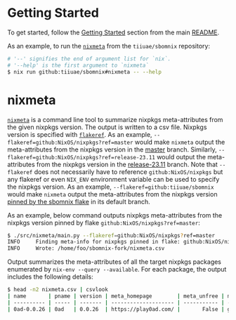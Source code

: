 <!--
SPDX-FileCopyrightText: 2023 Technology Innovation Institute (TII)

SPDX-License-Identifier: CC-BY-SA-4.0
-->

# Getting Started
To get started, follow the [Getting Started](../README.md#getting-started) section from the main [README](../README.md).

As an example, to run the [`nixmeta`](../src/nixmeta/main.py) from the `tiiuae/sbomnix` repository:
```bash
# '--' signifies the end of argument list for `nix`.
# '--help' is the first argument to `nixmeta`
$ nix run github:tiiuae/sbomnix#nixmeta -- --help
```

# nixmeta
[`nixmeta`](../src/nixmeta/main.py) is a command line tool to summarize nixpkgs meta-attributes from the given nixpkgs version. The output is written to a csv file. Nixpkgs version is specified with [`flakeref`](https://nixos.org/manual/nix/stable/command-ref/new-cli/nix3-flake#flake-references). As an example, `--flakeref=github:NixOS/nixpkgs?ref=master` would make `nixmeta` output the meta-attributes from the nixpkgs version in the [master](https://github.com/NixOS/nixpkgs/tree/master) branch. Similarly, `--flakeref=github:NixOS/nixpkgs?ref=release-23.11` would output the meta-attributes from the nixpkgs version in the [release-23.11](https://github.com/NixOS/nixpkgs/tree/release-23.11) branch. Note that `--flakeref` does not necessarily have to reference `github:NixOS/nixpkgs` but any flakeref or even `NIX_ENV` environment variable can be used to specify the nixpkgs version. As an example, `--flakeref=github:tiiuae/sbomnix` would make `nixmeta` output the meta-attributes from the nixpkgs version [pinned by the sbomnix flake](https://github.com/tiiuae/sbomnix/blob/c243db5272fb01c4d97cbbb01a095ae514cd2dcb/flake.lock#L68) in its default branch.

As an example, below command outputs nixpkgs meta-attributes from the nixpkgs version pinned by flake `github:NixOS/nixpkgs?ref=master`:

```bash
$ ./src/nixmeta/main.py --flakeref=github:NixOS/nixpkgs?ref=master
INFO     Finding meta-info for nixpkgs pinned in flake: github:NixOS/nixpkgs?ref=master
INFO     Wrote: /home/foo/sbomnix-fork/nixmeta.csv
```

Output summarizes the meta-attributes of all the target nixpkgs packages enumerated by `nix-env --query --available`.
For each package, the output includes the following details:

```bash
$ head -n2 nixmeta.csv | csvlook 
| name       | pname | version | meta_homepage        | meta_unfree | meta_license_short               | meta_license_spdxid                    | meta_maintainers_email |
| ---------- | ----- | ------- | -------------------- | ----------- | -------------------------------- | -------------------------------------- | ---------------------- |
| 0ad-0.0.26 | 0ad   | 0.0.26  | https://play0ad.com/ |       False | gpl2;lgpl21;mit;cc-by-sa-30;zlib | GPL-2.0;LGPL-2.1;MIT;CC-BY-SA-3.0;Zlib | nixpkgs@cvpetegem.be   |

```

